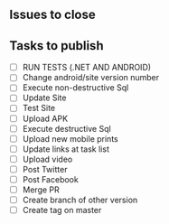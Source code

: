 ## Issues to close

<!-- Put a list of issues that will be closed -->

## Tasks to publish

- [ ] RUN TESTS (.NET AND ANDROID)
- [ ] Change android/site version number
- [ ] Execute non-destructive Sql
- [ ] Update Site
- [ ] Test Site
- [ ] Upload APK
- [ ] Execute destructive Sql
- [ ] Upload new mobile prints
- [ ] Update links at task list
- [ ] Upload video
- [ ] Post Twitter
- [ ] Post Facebook
- [ ] Merge PR
- [ ] Create branch of other version
- [ ] Create tag on master
